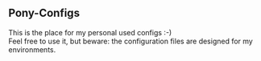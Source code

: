## Pony-Configs
This is the place for my personal used configs :-)
<br>
Feel free to use it, but beware: the configuration files are designed for my environments.
